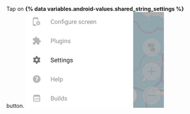 Tap on **{% data variables.android-values.shared_string_settings %}** button.
![Settings](/assets/images/steps/drawer-settings.png)
